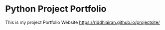# Python Project Portfolio
This is my project Portfolio Website
https://riddhiairan.github.io/projectsite/
